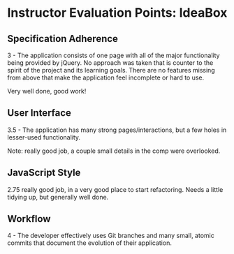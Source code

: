 # Instructor Evaluation Points: IdeaBox

## Specification Adherence

3 - The application consists of one page with all of the major functionality being provided by jQuery. No approach was taken that is counter to the spirit of the project and its learning goals. There are no features missing from above that make the application feel incomplete or hard to use.

Very well done, good work!

## User Interface

3.5 - The application has many strong pages/interactions, but a few holes in lesser-used functionality.

Note: really good job, a couple small details in the comp were overlooked.

## JavaScript Style

2.75 really good job, in a very good place to start refactoring. Needs a little tidying up, but generally well done.

<!-- 3- Application is thoughtfully put together with some duplication and no major bugs. Developer can speak to choices made in the code and knows what every line of code is doing.
2 - Your application has some duplication and minor bugs. Developer can speak to most choices made in the code and knows what every line is doing. -->

## Workflow

4 - The developer effectively uses Git branches and many small, atomic commits that document the evolution of their application.
